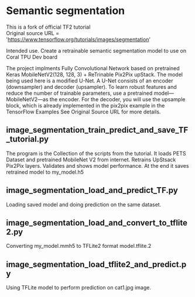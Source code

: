 # Semantic segmentation 
This is a fork of official TF2 tutorial <BR>
Original source URL = 'https://www.tensorflow.org/tutorials/images/segmentation' <BR>

Intended use. Create a retrainable semantic segmentation model to use on Coral TPU Dev board <BR>

The project implments Fully Convolutional Network based on pretrained Keras MobileNetV2(128, 128, 3) + ReTrinable Pix2Pix upStack.
The model being used here is a modified U-Net. A U-Net consists of an encoder (downsampler) and decoder (upsampler). To learn robust features and reduce the number of trainable parameters, use a pretrained model—MobileNetV2—as the encoder. For the decoder, you will use the upsample block, which is already implemented in the pix2pix example in the TensorFlow Examples
See Original Source URL for more details.

## image_segmentation_train_predict_and_save_TF_tutorial.py   <BR>
The program is the Collection of the scripts from the tutorial. 
It loads PETS Dataset and pretrained MobileNet V2 from internet.
Retrains UpStsack Pix2Pix layers.
Validates and shows model performance.
At the end it saves retrained model to my_model.h5

## image_segmentation_load_and_predict_TF.py <BR>
Loading saved model and doing prediction on the same dataset.
 
## image_segmentation_load_and_convert_to_tflite2.py <BR>  
Converting my_model.mmh5 to TFLite2 format model.tflite.2

## image_segmentation_load_tflite2_and_predict.py  <BR>
Using TFLite model to perform prediction on cat1.jpg image.
<BR>
<BR>

